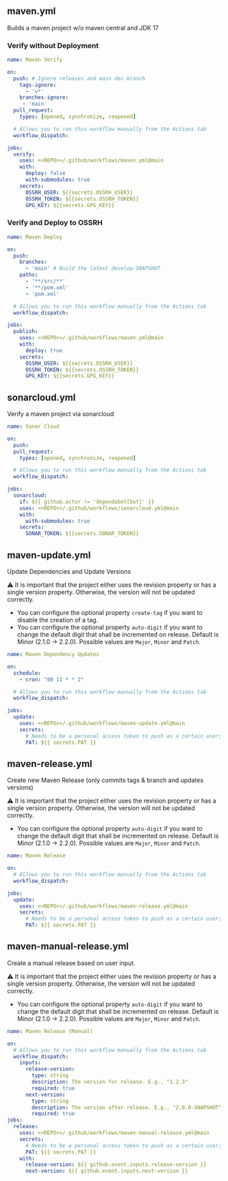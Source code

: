 ## maven.yml
Builds a maven project w/o maven central and JDK 17

### Verify without Deployment
```yml
name: Maven Verify

on:
  push: # Ignore releases and main dev branch
    tags-ignore:
      - 'v*' 
    branches-ignore:
     - 'main'
  pull_request:
    types: [opened, synchronize, reopened]

  # Allows you to run this workflow manually from the Actions tab
  workflow_dispatch:

jobs:
  verify:
    uses: <<REPO>>/.github/workflows/maven.yml@main
    with:
      deploy: false
      with-submodules: true
    secrets:
      OSSRH_USER: ${{secrets.OSSRH_USER}}
      OSSRH_TOKEN: ${{secrets.OSSRH_TOKEN}}
      GPG_KEY: ${{secrets.GPG_KEY}}
```

### Verify and Deploy to OSSRH
```yml
name: Maven Deploy

on:
  push:
    branches:
      - 'main' # Build the latest develop-SNAPSHOT
    paths:
      - '**/src/**'
      - '**/pom.xml'
      - 'pom.xml'

  # Allows you to run this workflow manually from the Actions tab
  workflow_dispatch:

jobs:
  publish:
    uses: <<REPO>>/.github/workflows/maven.yml@main
    with:
      deploy: true
    secrets:
      OSSRH_USER: ${{secrets.OSSRH_USER}}
      OSSRH_TOKEN: ${{secrets.OSSRH_TOKEN}}
      GPG_KEY: ${{secrets.GPG_KEY}}
```

## sonarcloud.yml
Verify a maven project via sonarcloud

```yml
name: Sonar Cloud

on:
  push:
  pull_request:
    types: [opened, synchronize, reopened]

  # Allows you to run this workflow manually from the Actions tab
  workflow_dispatch:

jobs:
  sonarcloud:
    if: ${{ github.actor != 'dependabot[bot]' }} 
    uses: <<REPO>>/.github/workflows/sonarcloud.yml@main
    with:
      with-submodules: true
    secrets:
      SONAR_TOKEN: ${{secrets.SONAR_TOKEN}}
```

## maven-update.yml
Update Dependencies and Update Versions

:warning: It is important that the project either uses the revision property or has a single version property. Otherwise, the version will not be updated correctly.

* You can configure the optional property `create-tag` if you want to disable the creation of a tag. 
* You can configure the optional property `auto-digit` if you want to change the default digit that shall be incremented on release. Default is Minor (2.1.0 -> 2.2.0). Possible values are `Major`, `Minor` and `Patch`.

```yml
name: Maven Dependency Updates

on:
  schedule:
    - cron: "00 11 * * 2"

  # Allows you to run this workflow manually from the Actions tab
  workflow_dispatch:

jobs:
  update:
    uses: <<REPO>>/.github/workflows/maven-update.yml@main
    secrets:
      # Needs to be a personal access token to push as a certain user; otherwise actions won't be triggered.
      PAT: ${{ secrets.PAT }}
```

## maven-release.yml
Create new Maven Release (only commits tags & branch and updates versions)

:warning: It is important that the project either uses the revision property or has a single version property. Otherwise, the version will not be updated correctly.

* You can configure the optional property `auto-digit` if you want to change the default digit that shall be incremented on release. Default is Minor (2.1.0 -> 2.2.0). Possible values are `Major`, `Minor` and `Patch`.

```yml
name: Maven Release

on:
  # Allows you to run this workflow manually from the Actions tab
  workflow_dispatch:

jobs:
  update:
    uses: <<REPO>>/.github/workflows/maven-release.yml@main
    secrets:
      # Needs to be a personal access token to push as a certain user; otherwise actions won't be triggered.
      PAT: ${{ secrets.PAT }}
```

## maven-manual-release.yml
Create a manual release based on user input.

:warning: It is important that the project either uses the revision property or has a single version property. Otherwise, the version will not be updated correctly.

* You can configure the optional property `auto-digit` if you want to change the default digit that shall be incremented on release. Default is Minor (2.1.0 -> 2.2.0). Possible values are `Major`, `Minor` and `Patch`.

```yml
name: Maven Release (Manual)

on:
  # Allows you to run this workflow manually from the Actions tab
  workflow_dispatch:
    inputs:
      release-version:
        type: string
        description: The version for release. E.g., "1.2.3"
        required: true
      next-version:
        type: string
        description: The version after release. E.g., "2.0.0-SNAPSHOT"
        required: true
jobs:
  release:
    uses: <<REPO>>/.github/workflows/maven-manual-release.yml@main
    secrets:
      # Needs to be a personal access token to push as a certain user; otherwise actions won't be triggered.
      PAT: ${{ secrets.PAT }}
    with:
      release-version: ${{ github.event.inputs.release-version }}
      next-version: ${{ github.event.inputs.next-version }}
```
